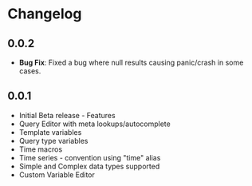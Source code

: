 # Changelog

## 0.0.2

- **Bug Fix**: Fixed a bug where null results causing panic/crash in some cases.

## 0.0.1

- Initial Beta release - Features
- Query Editor with meta lookups/autocomplete
- Template variables
- Query type variables
- Time macros
- Time series - convention using "time" alias
- Simple and Complex data types supported
- Custom Variable Editor
